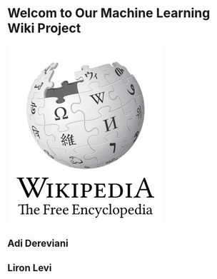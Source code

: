 # Welcom to Our Machine Learning Wiki Project
![paint software](WIKI.png)
## Adi Dereviani
## Liron Levi
